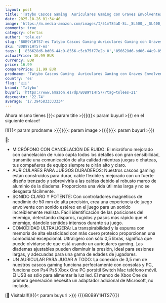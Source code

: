 ```yaml
---
layout: post
title: 'Tatybo Cascos Gaming  Auriculares Gaming con Graves Envolventes 3D  Micrófono Reducción De Ruido Y Almohadillas De Proteína  para Ps4 Ps5 Xbox PC Laptop'
date: 2025-10-26 01:34:40
image: 'https://m.media-amazon.com/images/I/51mT84aD-SL._SL500_._SL400_.jpg'
comments: true
category: ofertas
author: 'tole.es'
slug: 'B0B9Y1HTS7-es Tatybo Cascos Gaming Auriculares Gaming con Graves...'
sku: 'B0B9Y1HTS7-es'
tags: [ '856628d6-bd06-44c9-8556-c5cb75f77e2b_0','856628d6-bd06-44c9-8556-c5cb75f77e2b_5701','Accesorios para Xbox Series X y S','Arborist Merchandising Root','Auriculares para Xbox Series X y S','CML-Gaming','Hardware y juegos para Xbox Series X y S','Monitors','Self Service','Special Features Stores','Videojuegos','ps4','ps5','tatybo','xbox','🇪🇸', ]
actualPrice: 16.99 EUR
currency: EUR
price: 16.99
comparePrice: 21.99 EUR
prodname: 'Tatybo Cascos Gaming  Auriculares Gaming con Graves Envolventes 3D  Micrófono Reducción De Ruido Y Almohadillas De Proteína  para Ps4 Ps5 Xbox PC Laptop'
country: 'es'
flag: '🇪🇸'
brand: 'Tatybo'
buyurl: 'https://www.amazon.es/dp/B0B9Y1HTS7/?tag=tolees-21'
descuento: '22.74'
average: '17.3945833333334'
---
```


Ahora mismo tienes [{{< param title >}}]({{< param buyurl >}}) en el siguiente enlace!

[![{{< param prodname >}}]({{< param image >}})]({{< param buyurl >}})

🔎:

- MICRÓFONO CON CANCELACIÓN DE RUIDO: El micrófono mejorado con cancelación de ruido capta todos los detalles con gran sensibilidad, transmite una comunicación de alta calidad mientras juegas o chateas, tus compañeros de equipo siempre te oirán alto y claro.
- AURICULARES PARA JUEGOS DURADEROS: Nuestros cascos gaming están construidos para durar, cable flexible y mejorado con un fuerte diseño trenzado y sobreviviría a las caídas debido al robusto marco de aluminio de la diadema. Proporciona una vida útil más larga y no se desgasta fácilmente.
- SONIDO CLARO Y POTENTE: Con controladores magnéticos de neodimio de 50 mm de alta precisión, crea una experiencia de juego envolvente con sonido estéreo en el juego para un sonido increíblemente realista. Fácil identificación de las posiciones del enemigo, detectando disparos, rugidos y pasos más rápido que el enemigo, dándole sentidos intensos durante su juego.
- COMODIDAD ULTRALIGERA: La transpirabilidad y la espuma con memoria de alta elasticidad con más cuero proteico proporcionan una comodidad excepcional. Ultraligero con sólo 0,5 libras, significa que puede olvidarse de que está usando un auriculares gaming. Las diademas ajustables pueden disminuir la presión, ideal para sesiones largas, y adecuadas para una gama de edades de jugadores.
- UN AURICULAR PARA JUGAR A TODO: La conexión de 3,5 mm de nuestros cascos gaming funciona perfectamente con consolas y PC, funciona con Ps4 Ps5 Xbox One PC portátil Switch Mac teléfono móvil. El USB es sólo para alimentar la luz led. El mando de Xbox One de primera generación necesita un adaptador adicional de Microsoft, no incluido.

[🛒 Visítala!!!]({{< param buyurl >}})
{{<world>}}B0B9Y1HTS7{{</world>}}
